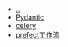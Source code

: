 * [..](/06_Python/README.md)
* [Pydantic](/06_Python/一些库/Pydantic.md)
* [celery](/06_Python/一些库/celery.md)
* [prefect工作流](/06_Python/一些库/prefect工作流.md)